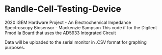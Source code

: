 # Randle-Cell-Testing-Device
2020 iGEM Hardware Project - An Electrochemical Impedance Spectroscopy Biosensor - Mackenzie Sampson
This code if for the Digilent Pmod Ia Board that uses the AD5933 Integrated Circuit

Data will be uploaded to the serial monitor in .CSV format for graphing purposes.
